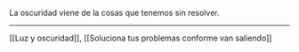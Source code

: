 La oscuridad viene de la cosas que tenemos sin resolver.

---
[[Luz y oscuridad]], [[Soluciona tus problemas conforme van saliendo]]